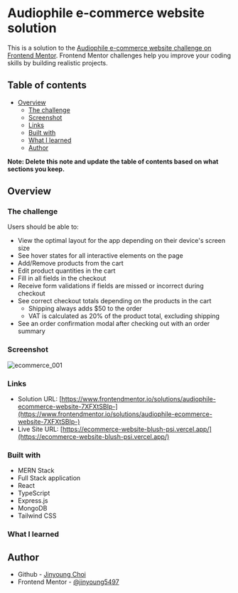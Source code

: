 # Audiophile e-commerce website solution

This is a solution to the [Audiophile e-commerce website challenge on Frontend Mentor](https://www.frontendmentor.io/challenges/audiophile-ecommerce-website-C8cuSd_wx). Frontend Mentor challenges help you improve your coding skills by building realistic projects.

## Table of contents

- [Overview](#overview)
  - [The challenge](#the-challenge)
  - [Screenshot](#screenshot)
  - [Links](#links)
  - [Built with](#built-with)
  - [What I learned](#what-i-learned)
  - [Author](#author)

**Note: Delete this note and update the table of contents based on what sections you keep.**

## Overview

### The challenge

Users should be able to:

- View the optimal layout for the app depending on their device's screen size
- See hover states for all interactive elements on the page
- Add/Remove products from the cart
- Edit product quantities in the cart
- Fill in all fields in the checkout
- Receive form validations if fields are missed or incorrect during checkout
- See correct checkout totals depending on the products in the cart
  - Shipping always adds $50 to the order
  - VAT is calculated as 20% of the product total, excluding shipping
- See an order confirmation modal after checking out with an order summary

### Screenshot

![ecommerce_001](./assets/screenshot/ecommerce_001.png)

### Links

- Solution URL: [https://www.frontendmentor.io/solutions/audiophile-ecommerce-website-7XFXtSBIp-](https://www.frontendmentor.io/solutions/audiophile-ecommerce-website-7XFXtSBIp-)
- Live Site URL: [https://ecommerce-website-blush-psi.vercel.app/](https://ecommerce-website-blush-psi.vercel.app/)

### Built with

- MERN Stack
- Full Stack application
- React
- TypeScript
- Express.js
- MongoDB
- Tailwind CSS

### What I learned

## Author

- Github - [Jinyoung Choi](https://github.com/jinyoung5497)
- Frontend Mentor - [@jinyoung5497](https://www.frontendmentor.io/profile/jinyoung5497)
